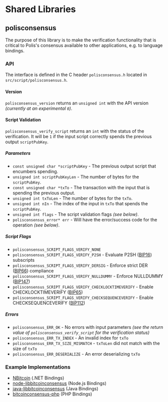 Shared Libraries
================

## polisconsensus

The purpose of this library is to make the verification functionality that is critical to Polis's consensus available to other applications, e.g. to language bindings.

### API

The interface is defined in the C header `polisconsensus.h` located in  `src/script/polisconsensus.h`.

#### Version

`polisconsensus_version` returns an `unsigned int` with the API version *(currently at an experimental `0`)*.

#### Script Validation

`polisconsensus_verify_script` returns an `int` with the status of the verification. It will be `1` if the input script correctly spends the previous output `scriptPubKey`.

##### Parameters
- `const unsigned char *scriptPubKey` - The previous output script that encumbers spending.
- `unsigned int scriptPubKeyLen` - The number of bytes for the `scriptPubKey`.
- `const unsigned char *txTo` - The transaction with the input that is spending the previous output.
- `unsigned int txToLen` - The number of bytes for the `txTo`.
- `unsigned int nIn` - The index of the input in `txTo` that spends the `scriptPubKey`.
- `unsigned int flags` - The script validation flags *(see below)*.
- `polisconsensus_error* err` - Will have the error/success code for the operation *(see below)*.

##### Script Flags
- `polisconsensus_SCRIPT_FLAGS_VERIFY_NONE`
- `polisconsensus_SCRIPT_FLAGS_VERIFY_P2SH` - Evaluate P2SH ([BIP16](https://github.com/bitcoin/bips/blob/master/bip-0016.mediawiki)) subscripts
- `polisconsensus_SCRIPT_FLAGS_VERIFY_DERSIG` - Enforce strict DER ([BIP66](https://github.com/bitcoin/bips/blob/master/bip-0066.mediawiki)) compliance
- `polisconsensus_SCRIPT_FLAGS_VERIFY_NULLDUMMY` - Enforce NULLDUMMY ([BIP147](https://github.com/bitcoin/bips/blob/master/bip-0147.mediawiki))
- `polisconsensus_SCRIPT_FLAGS_VERIFY_CHECKLOCKTIMEVERIFY` - Enable CHECKLOCKTIMEVERIFY ([BIP65](https://github.com/bitcoin/bips/blob/master/bip-0065.mediawiki))
- `polisconsensus_SCRIPT_FLAGS_VERIFY_CHECKSEQUENCEVERIFY` - Enable CHECKSEQUENCEVERIFY ([BIP112](https://github.com/bitcoin/bips/blob/master/bip-0112.mediawiki))

##### Errors
- `polisconsensus_ERR_OK` - No errors with input parameters *(see the return value of `polisconsensus_verify_script` for the verification status)*
- `polisconsensus_ERR_TX_INDEX` - An invalid index for `txTo`
- `polisconsensus_ERR_TX_SIZE_MISMATCH` - `txToLen` did not match with the size of `txTo`
- `polisconsensus_ERR_DESERIALIZE` - An error deserializing `txTo`

### Example Implementations
- [NBitcoin](https://github.com/NicolasDorier/NBitcoin/blob/master/NBitcoin/Script.cs#L814) (.NET Bindings)
- [node-libbitcoinconsensus](https://github.com/bitpay/node-libbitcoinconsensus) (Node.js Bindings)
- [java-libbitcoinconsensus](https://github.com/dexX7/java-libbitcoinconsensus) (Java Bindings)
- [bitcoinconsensus-php](https://github.com/Bit-Wasp/bitcoinconsensus-php) (PHP Bindings)
